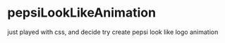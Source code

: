 # pepsiLookLikeAnimation
just played with css, and decide try create pepsi look like logo animation
